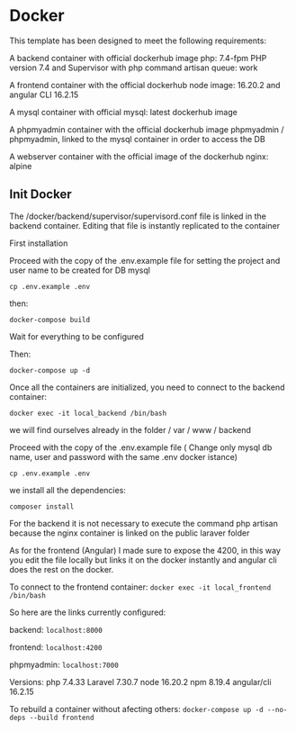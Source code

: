 # Docker

This template has been designed to meet the following requirements:

A backend container with official dockerhub image php: 7.4-fpm PHP version 7.4 and Supervisor with php command artisan queue: work

A frontend container with the official dockerhub node image: 16.20.2 and angular CLI 16.2.15

A mysql container with official mysql: latest dockerhub image

A phpmyadmin container with the official dockerhub image phpmyadmin / phpmyadmin, linked to the mysql container in order to access the DB

A webserver container with the official image of the dockerhub nginx: alpine

## Init Docker


The /docker/backend/supervisor/supervisord.conf file is linked in the backend container. Editing that file is instantly replicated to the container

First installation

Proceed with the copy of the .env.example file for setting the project and user name to be created for DB mysql

`cp .env.example .env`

then:

`docker-compose build`

Wait for everything to be configured

Then:

`docker-compose up -d`

Once all the containers are initialized, you need to connect to the backend container:

`docker exec -it local_backend /bin/bash`

we will find ourselves already in the folder / var / www / backend

Proceed with the copy of the .env.example file ( Change only mysql db name, user and password with the same .env docker istance)

`cp .env.example .env`

we install all the dependencies:

`composer install`

For the backend it is not necessary to execute the command php artisan because the nginx container is linked on the public laraver folder

As for the frontend (Angular) I made sure to expose the 4200, in this way you edit the file locally but links it on the docker instantly and angular cli does the rest on the docker.

To connect to the frontend container:
`docker exec -it local_frontend /bin/bash`

So here are the links currently configured:

backend: `localhost:8000`

frontend: `localhost:4200`

phpmyadmin: `localhost:7000`

Versions:
php 7.4.33
Laravel 7.30.7
node 16.20.2
npm 8.19.4
angular/cli 16.2.15

To rebuild a container without afecting others:
`docker-compose up -d --no-deps --build frontend`